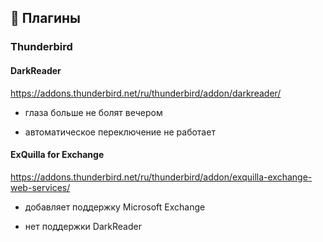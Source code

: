 ## 🔌 Плагины

### Thunderbird

#### DarkReader

https://addons.thunderbird.net/ru/thunderbird/addon/darkreader/

+ глаза больше не болят вечером
- автоматическое переключение не работает

#### ExQuilla for Exchange

https://addons.thunderbird.net/ru/thunderbird/addon/exquilla-exchange-web-services/

+ добавляет поддержку Microsoft Exchange
- нет поддержки DarkReader